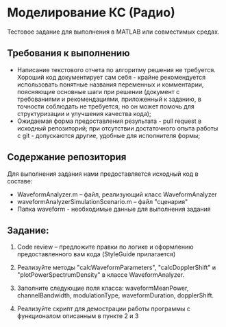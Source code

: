 # Моделирование КС (Радио) #
Тестовое задание для выполнения в MATLAB или совместимых средах.

## Требования к выполнению ##
- Написание текстового отчета по алгоритму решения не требуется. Хороший код документирует сам себя - крайне рекомендуется использовать понятные названия переменных и комментарии, поясняющие основные шаги при решении (документ с требованиями и рекомендациями, приложенный к заданию, в точности соблюдать не требуется, но он может помочь для структуризации и улучшения качества кода);
- Ожидаемая форма предоставления результата - pull request в исходный репозиторий; при отсутствии достаточного опыта работы с git - допускаются другие, удобные для исполнителя формы;

## Содержание репозитория ##
Для выполнения задания нами предоставляется исходный код в составе:
- WaveformAnalyzer.m – файл, реализующий класс WaveformAnalyzer
- waveformAnalyzerSimulationScenario.m – файл "сценария"
- Папка waveform - необходимые данные для выполнения задания

## Задание: ##

1. Code review – предложите правки по логике и оформлению предоставленного вам кода (StyleGuide прилагается)

2. Реализуйте методы "calcWaveformParameters", "calcDopplerShift" и "plotPowerSpectrumDensity" в классе WaveformAnalyzer.

3. Заполните следующие поля класса: waveformMeanPower, channelBandwidth, modulationType, waveformDuration, dopplerShift. 

4. Реализуйте скрипт для демострации работы программы с функционалом описанным в пункте 2 и 3

